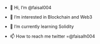 - 👋 Hi, I’m @faisal004
- 👀 I’m interested in Blockchain and Web3
- 🌱 I’m currently learning Solidity 

- 📫 How to reach me twitter =@faisalh004

<!---
faisal004/faisal004 is a ✨ special ✨ repository because its `README.md` (this file) appears on your GitHub profile.
You can click the Preview link to take a look at your changes.
--->
